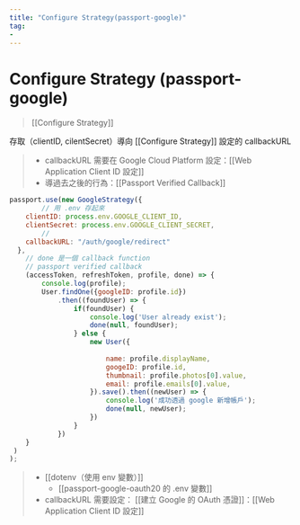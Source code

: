 ```yaml
---
title: "Configure Strategy(passport-google)"
tag: 
- 
---
```

# Configure Strategy (passport-google)
>[[Configure Strategy]]

存取（clientID, cilentSecret）導向 [[Configure Strategy]] 設定的 callbackURL



> - callbackURL 需要在	Google Cloud Platform 設定：[[Web Application Client ID 設定]]
> - 導過去之後的行為：[[Passport Verified Callback]]
```js
passport.use(new GoogleStrategy({
		// 用 .env 存起來
    clientID: process.env.GOOGLE_CLIENT_ID,
    clientSecret: process.env.GOOGLE_CLIENT_SECRET,
		// 
    callbackURL: "/auth/google/redirect"
  },
	// done 是一個 callback function
	// passport verified callback
	(accessToken, refreshToken, profile, done) => {
		console.log(profile);
		User.findOne({googleID: profile.id})
			.then((foundUser) => {
				if(foundUser) {
					console.log('User already exist');
					done(null, foundUser);
				} else {
					new User({
						
						name: profile.displayName,
						googeID: profile.id,
						thumbnail: profile.photos[0].value,
						email: profile.emails[0].value,
					}).save().then((newUser) => {
						console.log('成功透過 google 新增帳戶');
						done(null, newUser);
					})
				}
			})
	}
 )
);
```
> - [[dotenv（使用 env 變數）]]
>	 - [[passport-google-oauth20 的 .env 變數]]
>- callbackURL 需要設定：
>	 [[建立 Google 的 OAuth 憑證]]：[[Web Application Client ID 設定]]

